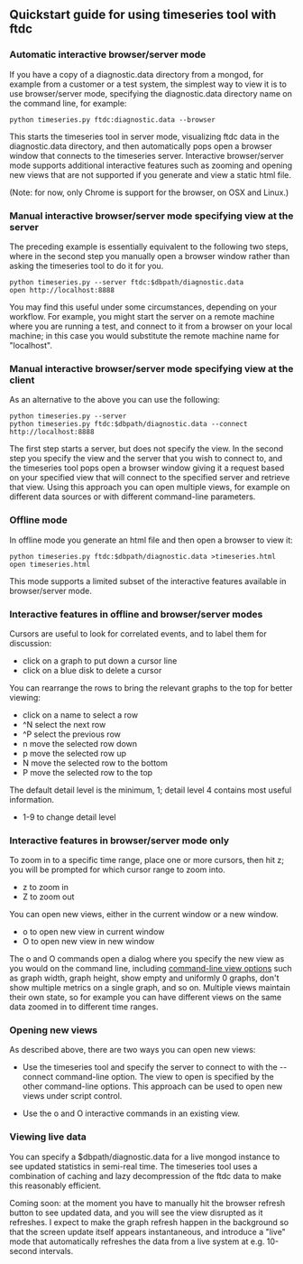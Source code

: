 ## Quickstart guide for using timeseries tool with ftdc

### Automatic interactive browser/server mode

If you have a copy of a diagnostic.data directory from a mongod, for example from a customer or a test system, the simplest way to view it is to use browser/server mode, specifying the diagnostic.data directory name on the command line, for example:

    python timeseries.py ftdc:diagnostic.data --browser 

This starts the timeseries tool in server mode, visualizing ftdc data in the diagnostic.data directory, and then automatically pops open a browser window that connects to the timeseries server. Interactive browser/server  mode supports additional interactive features such as zooming and opening new views that are not supported if you generate and view a static html file.

(Note: for now, only Chrome is support for the browser, on OSX and Linux.)


### Manual interactive browser/server mode specifying view at the server

The preceding example is essentially equivalent to the following two steps, where in the second step you manually open a browser window rather than asking the timeseries tool to do it for you. 

    python timeseries.py --server ftdc:$dbpath/diagnostic.data
    open http://localhost:8888

You may find this useful under some circumstances, depending on your workflow. For example, you might start the server on a remote machine where you are running a test, and connect to it from a browser on your local machine; in this case you would substitute the remote machine name for "localhost".

### Manual interactive browser/server mode specifying view at the client

As an alternative to the above you can use the following:

    python timeseries.py --server
    python timeseries.py ftdc:$dbpath/diagnostic.data --connect http://localhost:8888

The first step starts a server, but does not specify the view. In the second step you specify the view and the server that you wish to connect to, and the timeseries tool pops open a browser window giving it a request based on your specified view that will connect to the specified server and retrieve that view. Using this approach you can open multiple views, for example on different data sources or with different command-line parameters.

### Offline mode

In offline mode you generate an html file and then open a browser to view it:

    python timeseries.py ftdc:$dbpath/diagnostic.data >timeseries.html
    open timeseries.html

This mode supports a limited subset of the interactive features available in browser/server mode.

### Interactive features in offline and browser/server modes

Cursors are useful to look for correlated events, and to label them for discussion:

* click on a graph to put down a cursor line
* click on a blue disk to delete a cursor

You can rearrange the rows to bring the relevant graphs to the top for better viewing:

* click on a name to select a row
* ^N select the next row 
* ^P select the previous row 
* n move the selected row down 
* p move the selected row up 
* N move the selected row to the bottom 
* P move the selected row to the top 

The default detail level is the minimum, 1; detail level 4 contains most useful information.
* 1-9 to change detail level

### Interactive features in browser/server mode only

To zoom in to a specific time range, place one or more cursors, then hit z; you will be prompted for which cursor range to zoom into.
* z to zoom in
* Z to zoom out

You can open new views, either in the current window or a new window. 
* o to open new view in current window
* O to open new view in new window

The o and O commands open a dialog where you specify the new view as
you would on the command line, including [command-line view
options](timeseries.md) such as graph width, graph height, show
empty and uniformly 0 graphs, don't show multiple metrics on a single
graph, and so on.  Multiple views maintain their own state, so for
example you can have different views on the same data zoomed in to
different time ranges.

### Opening new views

As described above, there are two ways you can open new views:

* Use the timeseries tool and specify the server to connect to with
  the --connect command-line option. The view to open is specified by
  the other command-line options. This approach can be used to open
  new views under script control.

* Use the o and O interactive commands in an existing view.

### Viewing live data

You can specify a $dbpath/diagnostic.data for a live mongod instance to see updated statistics in semi-real time. The timeseries tool uses a combination of caching and lazy decompression of the ftdc data to make this reasonably efficient.

Coming soon: at the moment you have to manually hit the browser refresh button to see updated data, and you will see the view disrupted as it refreshes. I expect to make the graph refresh happen in the background so that the screen update itself appears instantaneous, and introduce a "live" mode that automatically refreshes the data from a live system at e.g. 10-second intervals.







